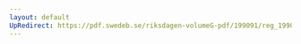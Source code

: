 ```yaml
---
layout: default
UpRedirect: https://pdf.swedeb.se/riksdagen-volumeG-pdf/199091/reg_199091/reg_199091_0815.pdf
---
```

